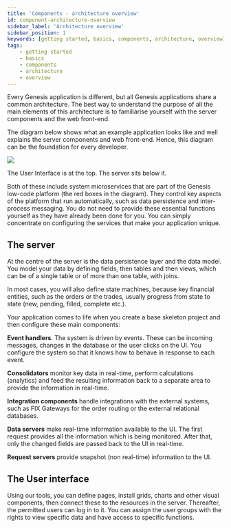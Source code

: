 ```yaml
---
title: 'Components - architecture overview'
id: component-architecture-overview
sidebar_label: 'Architecture overview'
sidebar_position: 1
keywords: [getting started, basics, components, architecture, overview]
tags:
    - getting started
    - basics
    - components
    - architecture
    - overview
---
```


Every Genesis application is different, but all Genesis applications share a common architecture. The best way to understand the purpose of all the main elements of this architecture is to familiarise yourself with the server components and the web front-end.

The diagram below shows what an example application looks like and well explains the server components and web front-end. Hence, this diagram can be the foundation for every developer.

![](/img/component-architecture-02.png)

The User Interface is at the top. The server sits below it.

Both of these include system microservices that are part of the Genesis low-code platform (the red boxes in the diagram). They control key aspects of the platform that run automatically, such as data persistence and inter-process messaging. You do not need to provide these essential functions yourself as they have already been done for you. You can simply concentrate on configuring the services that make your application unique.

## The server

At the centre of the server is the data persistence layer and the data model. You model your data by defining fields, then tables and then views, which can be of a single table or of more than one table, with joins.

In most cases, you will also define state machines, because key financial entities, such as the orders or the trades, usually progress from state to state (new, pending, filled, complete etc.).

Your application comes to life when you create a base skeleton project and then configure these main components:

**Event handlers**. The system is driven by events. These can be incoming messages, changes in the database or the user clicks on the UI. You configure the system so that it knows how to behave in response to each event.

**Consolidators** monitor key data in real-time, perform calculations (analytics) and feed the resulting information back to a separate area to provide the information in real-time.

**Integration components** handle integrations with the external systems, such as FIX Gateways for the order routing or the external relational databases.

**Data servers** make real-time information available to the UI. The first request provides all the information which is being monitored. After that, only the changed fields are passed back to the UI in real-time.

**Request servers** provide snapshot (non real-time) information to the UI.

## The User interface

Using our tools, you can define pages, install grids, charts and other visual components, then connect these to the resources in the server. Thereafter, the permitted users can log in to it. You can assign the user groups with the rights to view specific data and have access to specific functions.
 
